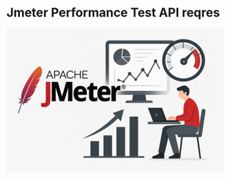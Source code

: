 # Jmeter Performance Test API reqres

<div align="center">
  <img src="assets/jmeter_image_banner.png" />
</div>